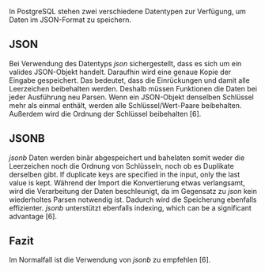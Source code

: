 In PostgreSQL stehen zwei verschiedene Datentypen zur Verfügung, um Daten im JSON-Format zu speichern.

## JSON
Bei Verwendung des Datentyps *json* sichergestellt, dass es sich um ein valides JSON-Objekt handelt. Daraufhin wird eine genaue Kopie der Eingabe gespeichert. 
Das bedeutet, dass die Einrückungen und damit alle Leerzeichen beibehalten werden. Deshalb müssen Funktionen die Daten bei jeder Ausführung neu Parsen.
Wenn ein JSON-Objekt denselben Schlüssel mehr als einmal enthält, werden alle Schlüssel/Wert-Paare beibehalten. Außerdem wird die Ordnung der Schlüssel beibehalten [6]. 


## JSONB
*jsonb* Daten werden binär abgespeichert und bahelaten somit weder die Leerzeichen noch die Ordnung von Schlüsseln, noch ob es Duplikate derselben gibt. If duplicate keys are specified in the input, only the last value is kept. 
Während der Import die Konvertierung etwas verlangsamt, wird die Verarbeitung der Daten beschleunigt, da im Gegensatz zu *json* kein wiederholtes Parsen notwendig ist. Dadurch wird die Speicherung ebenfalls effizienter. *jsonb* unterstützt ebenfalls indexing, which can be a significant advantage [6].

## Fazit
Im Normalfall ist die Verwendung von *jsonb* zu empfehlen [6].